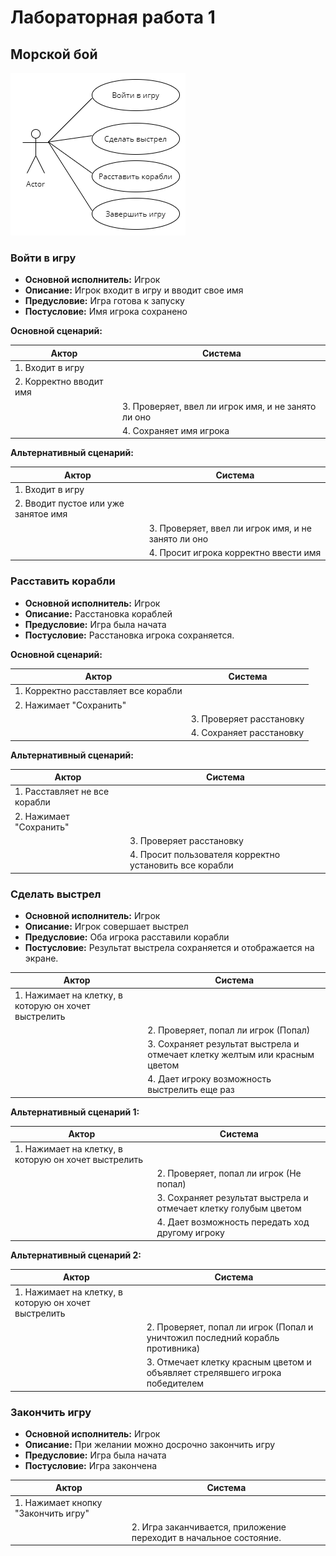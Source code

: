 # Лабораторная работа 1
## Морской бой
![diagram](images/l1.png)
### Войти в игру
- **Основной исполнитель:**  Игрок
- **Описание:** Игрок входит в игру и вводит свое имя
- **Предусловие:** Игра готова к запуску
- **Постусловие:** Имя игрока сохранено


**Основной сценарий:**

| Актор                   | Система                                             |
| ----------------------- | --------------------------------------------------- |
| 1. Входит в игру        |
| 2. Корректно вводит имя |
|                         | 3. Проверяет, ввел ли игрок имя, и не занято ли оно |
|                         | 4. Сохраняет имя игрока                             |

**Альтернативный сценарий:**

| Актор                                | Система                                             |
| ------------------------------------ | --------------------------------------------------- |
| 1. Входит в игру                     |                                                     |
| 2. Вводит пустое или уже занятое имя |                                                     |
|                                      | 3. Проверяет, ввел ли игрок имя, и не занято ли оно |
|                                      | 4. Просит игрока корректно ввести имя               |

### Расставить корабли
- **Основной исполнитель:** Игрок
- **Описание:** Расстановка кораблей
- **Предусловие:** Игра была начата
- **Постусловие:** Расстановка игрока сохраняется. 

**Основной сценарий:**

| Актор                                | Система                  |
| ------------------------------------ | ------------------------ |
| 1. Корректно расставляет все корабли |                          |
| 2. Нажимает "Сохранить"              |                          |
|                                      | 3. Проверяет расстановку |
|                                      | 4. Сохраняет расстановку |

**Альтернативный сценарий:**

| Актор                         | Система                                                 |
| ----------------------------- | ------------------------------------------------------- |
| 1. Расставляет не все корабли |                                                         |
| 2. Нажимает "Сохранить"       |                                                         |
|                               | 3. Проверяет расстановку                                |
|                               | 4. Просит пользователя корректно установить все корабли |

### Сделать выстрел
- **Основной исполнитель:** Игрок
- **Описание:** Игрок совершает выстрел
- **Предусловие:** Оба игрока расставили корабли
- **Постусловие:** Результат выстрела сохраняется и отображается на экране.

| Актор                                                | Система                                                                     |
| ---------------------------------------------------- | --------------------------------------------------------------------------- |
| 1. Нажимает на клетку, в которую он хочет выстрелить |                                                                             |
|                                                      | 2. Проверяет, попал ли игрок (Попал)                                        |
|                                                      | 3. Сохраняет результат выстрела и отмечает клетку желтым или красным цветом |
|                                                      | 4. Дает игроку возможность выстрелить еще раз                               |

**Альтернативный сценарий 1:**

| Актор                                                | Система                                                          |
| ---------------------------------------------------- | ---------------------------------------------------------------- |
| 1. Нажимает на клетку, в которую он хочет выстрелить |                                                                  |
|                                                      | 2. Проверяет, попал ли игрок (Не попал)                          |
|                                                      | 3. Сохраняет результат выстрела и отмечает клетку голубым цветом |
|                                                      | 4. Дает возможность передать ход другому игроку                  |

**Альтернативный сценарий 2:**

| Актор                                                | Система                                                                       |
| ---------------------------------------------------- | ----------------------------------------------------------------------------- |
| 1. Нажимает на клетку, в которую он хочет выстрелить |                                                                               |
|                                                      | 2. Проверяет, попал ли игрок (Попал и уничтожил последний корабль противника) |
|                                                      | 3. Отмечает клетку красным цветом и объявляет стрелявшего игрока победителем  |


### Закончить игру
- **Основной исполнитель:** Игрок
- **Описание:** При желании можно досрочно закончить игру
- **Предусловие:** Игра была начата
- **Постусловие:** Игра закончена

| Актор                               | Система                                                            |
| ----------------------------------- | ------------------------------------------------------------------ |
| 1. Нажимает кнопку "Закончить игру" |                                                                    |
|                                     | 2. Игра заканчивается, приложение переходит в начальное состояние. |